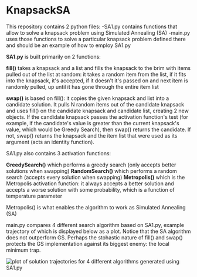 # KnapsackSA
This repository contains 2 python files:
-SA1.py contains functions that allow to solve a knapsack problem using Simulated Annealing (SA)
-main.py uses those functions to solve a particular knapsack problem defined there and should be an example of how to employ SA1.py

**SA1.py** is built primarily on 2 functions:

**fill()** takes a knapsack and a list and fills the knapsack to the brim with items pulled out of the list at random: it takes a random item from the list,
if it fits into the knapsack, it's accepted, if it doesn't it's passed on and next item is randomly pulled, up until it has gone through the entire item list

**swap()** is based on fill(): it copies the given knapsack and list into a candidate solution. It pulls N random items out of the candidate knapsack and uses fill() on the candidate knapsack and candidate list, creating 2 new objects. If the candidate knapsack passes the activation function's test (for example, if the candidate's value is greater than the current knapsack's value, which would be Greedy Search), then swap() returns the candidate. If not, swap() returns the knapsack and the item list that were used as its argument (acts an identity function).

SA1.py also contains 3 activation functions:

**GreedySearch()** which performs a greedy search (only accepts better solutions when swapping)
**RandomSearch()** which performs a random search (accepts every solution when swapping)
**Metropolis()** which is the Metropolis activation function: it always accepts a better solution and accepts a worse solution with some probability, which is a function of temperature parameter

Metropolis() is what enables the algorithm to work as Simulated Annealing (SA)

main.py compares 4 different search algorithm based on SA1.py, example trajectory of which is displayed below as a plot. Notice that the SA algorithm does not outperform GS. Perhaps the stohastic nature of fill() and swap() protects the GS implementation against its biggest enemy: the local minimum trap.



![plot of solution trajectories for 4 different algorithms generated using SA1.py](https://user-images.githubusercontent.com/100228539/171834981-fc340632-48bf-48c2-a1cd-a72604efcbdf.png)
